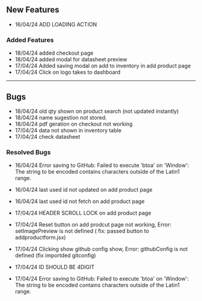 ## **New Features**

- 16/04/24 ADD LOADING ACTION

### **Added Features**

- 18/04/24 added checkout page
- 18/04/24 added modal for datasheet preview 
- 17/04/24 Added saving modal on add to inventory in add product page 
- 17/04/24 Click on logo takes to dashboard 
***

## **Bugs**

- 18/04/24 old qty shown on product search (not updated instantly)
- 18/04/24 name sugestion not stored. 
- 18/04/24 pdf geration on checkout not working
- 17/04/24 data not shown in inventory table
- 17/04/24 check datasheet




### **Resolved Bugs**
- 16/04/24 Error saving to GitHub: Failed to execute 'btoa' on 'Window': The string to be encoded contains characters outside of the Latin1 range.
- 16/04/24 last used id not updated on add product page 
- 16/04/24 last used id not fetch on add product page 

- 17/04/24 HEADER SCROLL LOCK on add product page 
- 17/04/24 Reset button on add prodcut page not working, Error: setImagePreview is not defined ( fix: passed button to addproductform.jsx) 
- 17/04/24 Clicking show github config show, Error: githubConfig is not defined (fix importded gitconfig) 
- 17/04/24 ID SHOULD BE 4DIGIT 
- 17/04/24 Error saving to GitHub: Failed to execute 'btoa' on 'Window': The string to be encoded contains characters outside of the Latin1 range.
